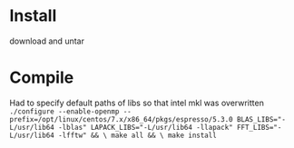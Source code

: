 
# Install
download and untar

# Compile
Had to specify default paths of libs so that intel mkl was overwritten
    ```
    ./configure --enable-openmp --prefix=/opt/linux/centos/7.x/x86_64/pkgs/espresso/5.3.0 BLAS_LIBS="-L/usr/lib64 -lblas" LAPACK_LIBS="-L/usr/lib64 -llapack" FFT_LIBS="-L/usr/lib64 -lfftw" && \
    make all && \
    make install
    ```
